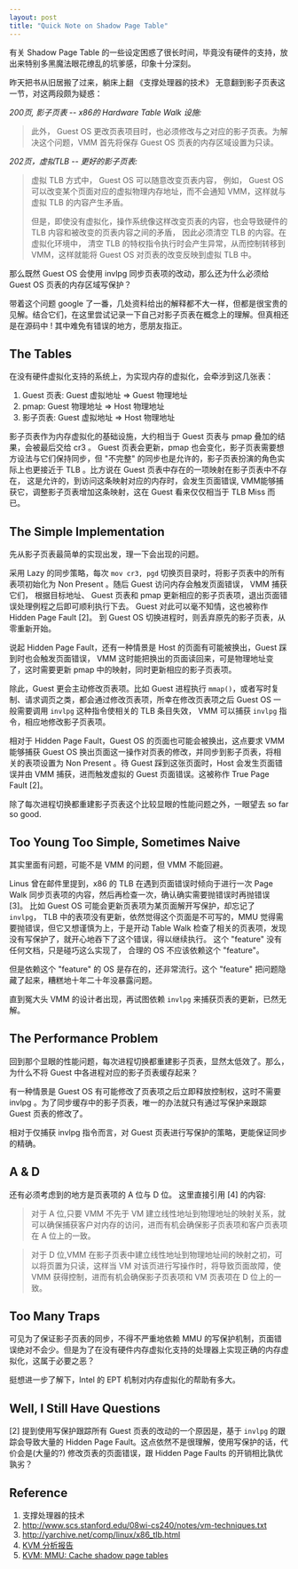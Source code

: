 ```yaml
---
layout: post
title: "Quick Note on Shadow Page Table"
---
```


有关 Shadow Page Table 的一些设定困惑了很长时间，毕竟没有硬件的支持，放出来特别多黑魔法眼花缭乱的坑爹感，印象十分深刻。

昨天把书从旧居搬了过来，躺床上翻 《支撑处理器的技术》 无意翻到影子页表这一节，对这两段颇为疑惑：

*200页, 影子页表 -- x86的 Hardware Table Walk 设施:*

> 此外， Guest OS 更改页表项目时，也必须修改与之对应的影子页表。为解决这个问题，VMM 首先将保存 Guest OS 页表的内存区域设置为只读。

*202页，虚拟TLB -- 更好的影子页表:*

> 虚拟 TLB 方式中， Guest OS 可以随意改变页表内容， 例如， Guest OS 可以改变某个页面对应的虚拟物理内存地址，而不会通知 VMM，这样就与虚拟 TLB 的内容产生矛盾。
>
> 但是，即使没有虚拟化，操作系统像这样改变页表的内容，也会导致硬件的 TLB 内容和被改变的页表内容之间的矛盾， 因此必须清空 TLB 的内容。在虚拟化环境中， 清空 TLB 的特权指令执行时会产生异常，从而控制转移到 VMM，这样就能将 Guest OS 对页表的改变反映到虚拟 TLB 中。

那么既然 Guest OS 会使用 invlpg 同步页表项的改动，那么还为什么必须给 Guest OS 页表的内存区域写保护？

带着这个问题 google 了一番，几处资料给出的解释都不大一样，但都是很宝贵的见解。结合它们，在这里尝试记录一下自己对影子页表在概念上的理解。但真相还是在源码中 ! 其中难免有错误的地方，愿朋友指正。

## The Tables

在没有硬件虚拟化支持的系统上，为实现内存的虚拟化，会牵涉到这几张表：

1. Guest 页表: Guest 虚拟地址 => Guest 物理地址
2. pmap: Guest 物理地址 => Host 物理地址
3. 影子页表: Guest 虚拟地址 => Host 物理地址

影子页表作为内存虚拟化的基础设施，大约相当于 Guest 页表与 pmap 叠加的结果，会被最后交给 cr3 。 Guest 页表会更新，pmap 也会变化，影子页表需要想方设法与它们保持同步，但 "不完整" 的同步也是允许的，影子页表扮演的角色实际上也更接近于 TLB 。比方说在 Guest 页表中存在的一项映射在影子页表中不存在， 这是允许的，到访问这条映射对应的内存时，会发生页面错误, VMM能够捕获它，调整影子页表增加这条映射，这在 Guest 看来仅仅相当于 TLB Miss 而已。

## The Simple Implementation

先从影子页表最简单的实现出发，理一下会出现的问题。

采用 Lazy 的同步策略，每次 `mov cr3, pgd` 切换页目录时，将影子页表中的所有表项初始化为 Non Present 。随后 Guest 访问内存会触发页面错误， VMM 捕获它们， 根据目标地址、 Guest 页表和 pmap 更新相应的影子页表项，退出页面错误处理例程之后即可顺利执行下去。 Guest 对此可以毫不知情，这也被称作 Hidden Page Fault [2]。 到 Guest OS 切换进程时，则丢弃原先的影子页表，从零重新开始。

说起 Hidden Page Fault，还有一种情景是 Host 的页面有可能被换出，Guest 踩到时也会触发页面错误， VMM 这时能把换出的页面读回来，可是物理地址变了，这时需要更新 pmap 中的映射，同时更新相应的影子页表项。

除此，Guest 更会主动修改页表项。比如 Guest 进程执行 `mmap()`，或者写时复制、请求调页之类，都会通过修改页表项，所幸在修改页表项之后 Guest OS 一般需要调用 `invlpg` 这种指令使相关的 TLB 条目失效， VMM 可以捕获 `invlpg` 指令，相应地修改影子页表项。

相对于 Hidden Page Fault，Guest OS 的页面也可能会被换出，这点要求 VMM 能够捕获 Guest OS 换出页面这一操作对页表的修改，并同步到影子页表，将相关的表项设置为 Non Present 。待 Guest 踩到这张页面时，Host 会发生页面错误并由 VMM 捕获，进而触发虚拟的 Guest 页面错误。这被称作 True Page Fault [2]。

除了每次进程切换都重建影子页表这个比较显眼的性能问题之外，一眼望去 so far so good.

## Too Young Too Simple, Sometimes Naive

其实里面有问题，可能不是 VMM 的问题，但 VMM 不能回避。

Linus 曾在邮件里提到，x86 的 TLB 在遇到页面错误时倾向于进行一次 Page Walk 同步页表项的内容，然后再检查一次，确认确实需要抛错误时再抛错误 [3]。 比如 Guest OS 可能会更新页表项为某页面解开写保护，却忘记了 `invlpg`， TLB 中的表项没有更新，依然觉得这个页面是不可写的，MMU 觉得需要抛错误，但它又想谨慎为上，于是开动 Table Walk 检查了相关的页表项，发现没有写保护了，就开心地吞下了这个错误，得以继续执行。 这个 "feature" 没有任何文档，只是碰巧这么实现了， 合理的 OS 不应该依赖这个 "feature"。

但是依赖这个 "feature" 的 OS 是存在的，还非常流行。这个 "feature" 把问题隐藏了起来，糟糕地十年二十年没暴露问题。

直到冤大头 VMM 的设计者出现，再试图依赖 `invlpg` 来捕获页表的更新，已然无解。

## The Performance Problem

回到那个显眼的性能问题，每次进程切换都重建影子页表，显然太低效了。那么，为什么不将 Guest 中各进程对应的影子页表缓存起来？

有一种情景是 Guest OS 有可能修改了页表项之后立即释放控制权，这时不需要 invlpg 。为了同步缓存中的影子页表，唯一的办法就只有通过写保护来跟踪 Guest 页表的修改了。

相对于仅捕获 invlpg 指令而言，对 Guest 页表进行写保护的策略，更能保证同步的精确。

## A & D

还有必须考虑到的地方是页表项的 A 位与 D 位。 这里直接引用 [4] 的内容:

> 对于 A 位,只要 VMM 不先于 VM 建立线性地址到物理地址的映射关系，就可以确保捕获客户对内存的访问，进而有机会确保影子页表项和客户页表项在 A 位上的一致。

> 对于 D 位,VMM 在影子页表中建立线性地址到物理地址间的映射之初，可以将页置为只读，这样当 VM 对该页进行写操作时，将导致页面故障，使 VMM 获得控制，进而有机会确保影子页表项和 VM 页表项在 D 位上的一致。

## Too Many Traps

可见为了保证影子页表的同步，不得不严重地依赖 MMU 的写保护机制，页面错误绝对不会少。但是为了在没有硬件内存虚拟化支持的处理器上实现正确的内存虚拟化，这属于必要之恶？

挺想进一步了解下，Intel 的 EPT 机制对内存虚拟化的帮助有多大。

## Well, I Still Have Questions

[2] 提到使用写保护跟踪所有 Guest 页表的改动的一个原因是，基于 `invlpg` 的跟踪会导致大量的 Hidden Page Fault。这点依然不是很理解，使用写保护的话，代价会是(大量的?) 修改页表的页面错误，跟 Hidden Page Faults 的开销相比孰优孰劣？

## Reference

1. 支撑处理器的技术
2. http://www.scs.stanford.edu/08wi-cs240/notes/vm-techniques.txt
3. http://yarchive.net/comp/linux/x86_tlb.html
4. [KVM 分析报告](http://wenku.baidu.com/view/9e5abf31b90d6c85ec3ac649.html)
5. [KVM: MMU: Cache shadow page tables](http://lwn.net/Articles/216759/)

